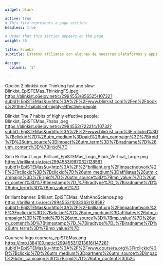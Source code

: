 ```yaml
---
widget: blank

active: true
# This file represents a page section.
headless: true

# Order that this section appears on the page.
weight: 35

title: Prueba
subtitle: Estamos afiliadas con algunas de nuestras plataformas y apps de educacion continua favoritas. Usando estos enlaces también apoyas a EpiSTEMas

design:
  columns: '3'
  
---
```



Opción 2 blinkist con Thinking fast and slow:
Blinkist_EpiSTEMas_ThinkingFS.jpeg
https://blinkist.o6eiov.net/c/2994553/856525/10732?subId1=EpiSTEMas&u=http%3A%2F%2Fwww.blinkist.com%2Fen%2Fbooks%2Fthe-7-habits-of-highly-effective-people


Blinkist The 7 habits of highly effective people:
Blinkist_EpiSTEMas_7habs.jpeg
https://blinkist.o6eiov.net/c/2994553/722214/10732?subId1=EpiSTEMas&u=http%3A%2F%2Fwww.blinkist.com%3Firclickid%3D%7Bclickid%7D%26utm_medium%3Dpaid%26utm_campaign%3D%7Birpid%7D%26utm_source%3DImpact%26utm_term%3D%7Biradname%7D%26utm_content%3D%7Bircid%7D


Solo Brilliant Logo:
Brilliant_EpiSTEMas_Logo_Black_Vertical_Large.png
https://brilliant.sjv.io/c/2994553/987062/12858?subId1=EpiSTEMas&u=http%3A%2F%2Fbrilliant.org%2Fimpactnetwork%2F%3Firclickid%3D%7Bclickid%7D%26utm_medium%3Daffiliates%26utm_campaign%3D%7Birpid%7D%26utm_source%3D%7Bmp_value1%7D%26utm_content%3D%7Btimestamp%7D_%7Biradtype%7D_%7Biradname%7D%26utm_term%3D%7Bmp_value2%7D


Brilliant banner:
Brilliant_EpiSTEMas_MathAndScience.png
https://brilliant.sjv.io/c/2994553/1003363/12858?subId1=EpiSTEMas&u=http%3A%2F%2Fbrilliant.org%2Fimpactnetwork%2F%3Firclickid%3D%7Bclickid%7D%26utm_medium%3Daffiliates%26utm_campaign%3D%7Birpid%7D%26utm_source%3D%7Bmp_value1%7D%26utm_content%3D%7Btimestamp%7D_%7Biradtype%7D_%7Biradname%7D%26utm_term%3D%7Bmp_value2%7D


Coursera logo
coursera_epiSTEMas.png
https://imp.i384100.net/c/2994553/1213616/14726?subId1=EpiSTEMas&u=http%3A%2F%2Fwww.coursera.org%3Firclickid%3D%7Bclickid%7D%26utm_medium%3Dpartners%26utm_source%3Dimpact%26utm_campaign%3D%7Birpid%7D%26utm_content%3Db2c
